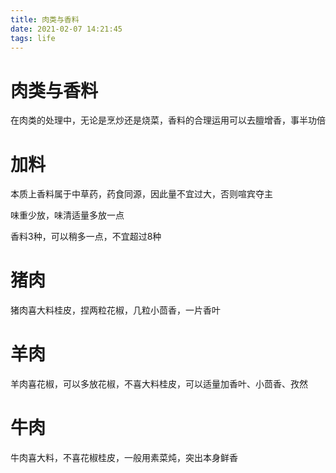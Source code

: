 ```yaml
---
title: 肉类与香料
date: 2021-02-07 14:21:45
tags: life
---
```


# 肉类与香料

在肉类的处理中，无论是烹炒还是烧菜，香料的合理运用可以去膻增香，事半功倍

# 加料

本质上香料属于中草药，药食同源，因此量不宜过大，否则喧宾夺主

味重少放，味清适量多放一点

香料3种，可以稍多一点，不宜超过8种

# 猪肉

猪肉喜大料桂皮，捏两粒花椒，几粒小茴香，一片香叶

# 羊肉

羊肉喜花椒，可以多放花椒，不喜大料桂皮，可以适量加香叶、小茴香、孜然

# 牛肉

牛肉喜大料，不喜花椒桂皮，一般用素菜炖，突出本身鲜香
